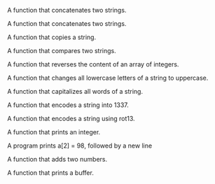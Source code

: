 A function that concatenates two strings.

A function that concatenates two strings.

A function that copies a string.

A function that compares two strings.

A function that reverses the content of an array of integers.

A function that changes all lowercase letters of a string to uppercase.

A function that capitalizes all words of a string.

A function that encodes a string into 1337.

A function that encodes a string using rot13.

A function that prints an integer.

A  program prints a[2] = 98, followed by a new line

A function that adds two numbers.

A function that prints a buffer.
